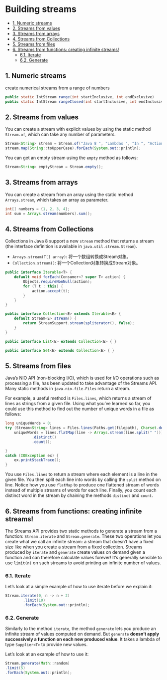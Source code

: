 # Building streams

<!-- TOC -->

- [1. Numeric streams](#1-numeric-streams)
- [2. Streams from values](#2-streams-from-values)
- [3. Streams from arrays](#3-streams-from-arrays)
- [4. Streams from Collections](#4-streams-from-collections)
- [5. Streams from files](#5-streams-from-files)
- [6. Streams from functions: creating infinite streams!](#6-streams-from-functions-creating-infinite-streams)
  - [6.1. Iterate](#61-iterate)
  - [6.2. Generate](#62-generate)

<!-- /TOC -->

## 1. Numeric streams

create numerical streams from a range of numbers

```java
public static IntStream range(int startInclusive, int endExclusive)
public static IntStream rangeClosed(int startInclusive, int endInclusive)
```

## 2. Streams from values

You can create a stream with explicit values by using the static method `Stream.of`, which can take any number of parameters.

```java
Stream<String> stream = Stream.of("Java 8 ", "Lambdas ", "In ", "Action");
stream.map(String::toUpperCase).forEach(System.out::println);
```

You can get an empty stream using the `empty` method as follows:

```java
Stream<String> emptyStream = Stream.empty();
```

## 3. Streams from arrays

You can create a stream from an array using the static method `Arrays.stream`, which takes an array as parameter.

```java
int[] numbers = {1, 2, 3, 4};
int sum = Arrays.stream(numbers).sum();
```

## 4. Streams from Collections

Collections in Java 8 support a new `stream` method that returns a stream (the interface definition is available in `java.util.stream.Stream`).

- `Arrays.stream(T[] array)`: 将一个数组转换成Stream对象。
- `Collection.stream()`: 将一个Collection对象转换成Stream对象。

```java
public interface Iterable<T> {
    default void forEach(Consumer<? super T> action) {
        Objects.requireNonNull(action);
        for (T t : this) {
            action.accept(t);
        }
    }
}

public interface Collection<E> extends Iterable<E> {
    default Stream<E> stream() {
        return StreamSupport.stream(spliterator(), false);
    }
}

public interface List<E> extends Collection<E> { }

public interface Set<E> extends Collection<E> { }
```


## 5. Streams from files

Java’s NIO API (non-blocking I/O), which is used for I/O operations such as processing a file, has been updated to take advantage of the Streams API. Many static methods in `java.nio.file.Files` return a stream.

For example, a useful method is `Files.lines`, which returns a stream of lines as strings from a given file. Using what you’ve learned so far, you could use this method to find out the number of unique words in a file as follows:

```java
long uniqueWords = 0;
try (Stream<String> lines = Files.lines(Paths.get(filepath), Charset.defaultCharset())) {
    uniqueWords = lines.flatMap(line -> Arrays.stream(line.split(" ")))
            .distinct()
            .count();

}
catch (IOException ex) {
    ex.printStackTrace();
}
```

You use `Files.lines` to return a stream where each element is a line in the given file. You then split each line into words by calling the `split` method on line. Notice how you use `flatMap` to produce one flattened stream of words instead of multiple streams of words for each line. Finally, you count each distinct word in the stream by chaining the methods `distinct` and `count`.

## 6. Streams from functions: creating infinite streams!

The Streams API provides two static methods to generate a stream from a function: `Stream.iterate` and `Stream.generate`. These two operations let you create what we call an infinite stream: a stream that doesn’t have a fixed size like when you create a stream from a fixed collection. Streams produced by `iterate` and `generate` create values on demand given a function and can therefore calculate values forever! It’s generally sensible to use `limit(n)` on such streams to avoid printing an infinite number of values.

### 6.1. Iterate

Let’s look at a simple example of how to use iterate before we explain it:

```java
Stream.iterate(0, n -> n + 2)
        .limit(10)
        .forEach(System.out::println);
```

### 6.2. Generate

Similarly to the method `iterate`, the method `generate` lets you produce an infinite stream of values computed on demand. But `generate` **doesn’t apply successively a function on each new produced value**. It takes a lambda of type `Supplier<T>` to provide new values.

Let’s look at an example of how to use it:

```java
Stream.generate(Math::random)
.limit(5)
.forEach(System.out::println);
```

